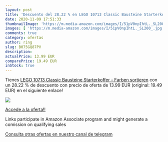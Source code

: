 ```yaml
---
layout: post
title: 'Descuento del 28.22 % en LEGO 10713 Classic Bausteine Starterkoff'
date: 2020-11-09 17:51:33
thumbnailImage: 'https://m.media-amazon.com/images/I/51pV0npIhtL._SL200_.jpg'
images: [ 'https://m.media-amazon.com/images/I/51pV0npIhtL._SL200_.jpg' ]
comments: true
category: ofertas
author: ring
slug: B075GQ87PV
description:
actualPrice: 13.99 EUR
comparePrice: 19.49 EUR
inStock: true
---
```


Tienes [LEGO 10713 Classic Bausteine Starterkoffer - Farben sortieren](https://www.amazon.de/dp/B075GQ87PV/?tag=redken02-21) con un 28.22 % de descuento con precio de oferta de 13.99 EUR (original: 19.49 EUR) en el siguiente enlace!

[![](https://m.media-amazon.com/images/I/51pV0npIhtL._SL200_.jpg)](https://www.amazon.de/dp/B075GQ87PV/?tag=redken02-21)

[Accede a la oferta!!](https://www.amazon.de/dp/B075GQ87PV/?tag=redken02-21)

Links participate in Amazon Associate program and might generate a comission on qualifying sales

[Consulta otras ofertas en nuestro canal de telegram](https://t.me/s/ofertas25)
